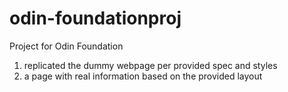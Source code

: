 # odin-foundationproj
Project for Odin Foundation

1. replicated the dummy webpage per provided spec and styles
2. a page with real information based on the provided layout
